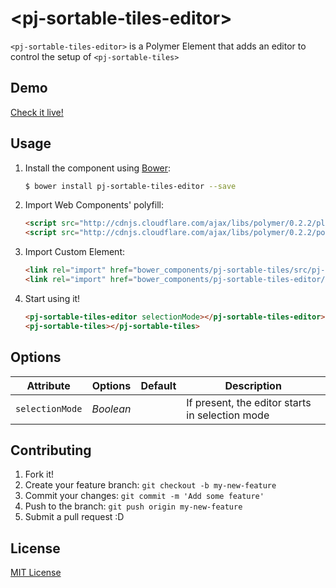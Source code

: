 # &lt;pj-sortable-tiles-editor&gt;

`<pj-sortable-tiles-editor>` is a Polymer Element that adds an editor to control the setup of `<pj-sortable-tiles>`

## Demo

[Check it live!](http://polyjuice.github.io/pj-sortable-tiles-editor)

## Usage

1. Install the component using [Bower](http://bower.io/):

    ```sh
    $ bower install pj-sortable-tiles-editor --save
    ```

2. Import Web Components' polyfill:

    ```html
    <script src="http://cdnjs.cloudflare.com/ajax/libs/polymer/0.2.2/platform.js"></script>
    <script src="http://cdnjs.cloudflare.com/ajax/libs/polymer/0.2.2/polymer.js"></script>
    ```

3. Import Custom Element:

    ```html
    <link rel="import" href="bower_components/pj-sortable-tiles/src/pj-sortable-tiles.html">
    <link rel="import" href="bower_components/pj-sortable-tiles-editor/src/pj-sortable-tiles-editor.html">
    ```

4. Start using it!

    ```html
    <pj-sortable-tiles-editor selectionMode></pj-sortable-tiles-editor>
    <pj-sortable-tiles></pj-sortable-tiles>
    ```

## Options

Attribute                    | Options             | Default      | Description
---                          | ---                 | ---          | ---
`selectionMode`              | *Boolean*           |              | If present, the editor starts in selection mode

## Contributing

1. Fork it!
2. Create your feature branch: `git checkout -b my-new-feature`
3. Commit your changes: `git commit -m 'Add some feature'`
4. Push to the branch: `git push origin my-new-feature`
5. Submit a pull request :D

## License

[MIT License](http://opensource.org/licenses/MIT)